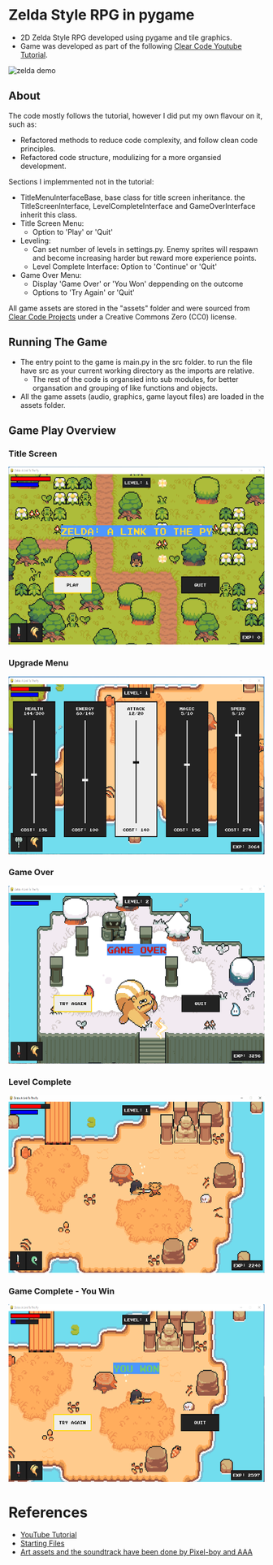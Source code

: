 # Zelda Style RPG in pygame

* 2D Zelda Style RPG developed using pygame and tile graphics.
* Game was developed as part of the following [Clear Code Youtube Tutorial](https://www.youtube.com/watch?v=QU1pPzEGrqw&list=PLGUFtX0WQvIfc_tREtSfYcQpDju0YMg93&index=6&t=2678s&ab_channel=ClearCode). 

</img>
<img src = "docs/demo.gif", alt = "zelda demo", height = "350">

## About 
The code mostly follows the tutorial, however I did put my own flavour on it, such as:
  * Refactored methods to reduce code complexity, and follow clean code principles.
  * Refactored code structure, modulizing for a more organsied development.

Sections I implemmented not in the tutorial:
  * TitleMenuInterfaceBase, base class for title screen inheritance. the TitleScreenInterface, LevelCompleteInterface and GameOverInterface inherit this class.
  * Title Screen Menu:
    * Option to 'Play' or 'Quit' 
  * Leveling: 
    * Can set number of levels in settings.py. Enemy sprites will respawn and become increasing harder but reward more experience points.
    * Level Complete Interface: Option to 'Continue' or 'Quit' 
  * Game Over Menu:
    * Display 'Game Over' or 'You Won' deppending on the outcome
    * Options to 'Try Again' or 'Quit'

All game assets are stored in the "assets" folder and were sourced from [Clear Code Projects](https://github.com/clear-code-projects/Zelda) under a Creative Commons Zero (CC0) license.

## Running The Game
* The entry point to the game is main.py in the src folder. to run the file have src as your current working directory as the imports are relative.
  * The rest of the code is organsied into sub modules, for better organsation and grouping of like functions and objects. 
* All the game assets (audio, graphics, game layout files) are loaded in the assets folder.

## Game Play Overview

### Title Screen
</img>
<img src = "docs/title_screen.png", alt = "title screen image", height = "350">

### Upgrade Menu
</img>
<img src = "docs/upgrade_menu.png", alt = "upgrade menu image", height = "350">

### Game Over 
</img>
<img src = "docs/game_over.png", alt = "game over image", height = "350">

### Level Complete
</img>
<img src = "docs/level_complete.gif", alt = "level complete gif", height = "350">

### Game Complete - You Win
</img>
<img src = "docs/game_over_win.png", alt = "game over you win image", height = "350">

# References
  * [YouTube Tutorial](https://www.youtube.com/watch?v=QU1pPzEGrqw&list=PLGUFtX0WQvIfc_tREtSfYcQpDju0YMg93&index=6&t=2678s&ab_channel=ClearCode)
  * [Starting Files](https://github.com/clear-code-projects/Zelda)
  * [Art assets and the soundtrack have been done by Pixel-boy and AAA](https://pixel-boy.itch.io/ninja-adventure-asset-pack)